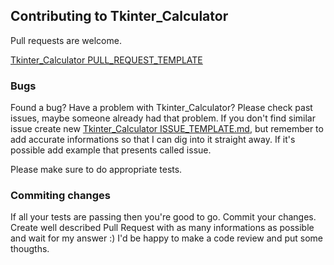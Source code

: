 ## Contributing to Tkinter_Calculator
Pull requests are welcome.

[Tkinter_Calculator PULL_REQUEST_TEMPLATE](PULL_REQUEST_TEMPLATE.md)

### Bugs

Found a bug? Have a problem with Tkinter_Calculator? Please check past issues, maybe someone already had that problem. If you don't find similar issue create new [Tkinter_Calculator ISSUE_TEMPLATE.md](ISSUE_TEMPLATE.md), but remember to add accurate informations so that I can dig into it straight away. If it's possible add example that presents called issue.

Please make sure to do appropriate tests.

### Commiting changes

If all your tests are passing then you're good to go. Commit your changes.
Create well described Pull Request with as many informations as possible and wait for my answer :) I'd be happy to make a code review and put some thougths.
